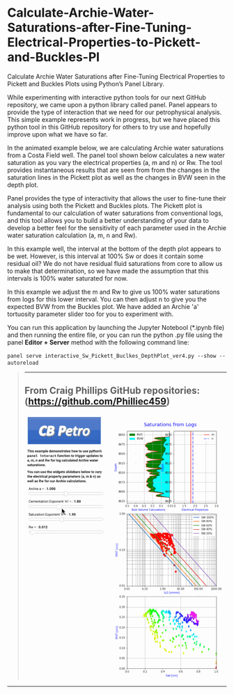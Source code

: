 # Calculate-Archie-Water-Saturations-after-Fine-Tuning-Electrical-Properties-to-Pickett-and-Buckles-Pl
Calculate Archie Water Saturations after Fine-Tuning Electrical Properties to Pickett and Buckles Plots using Python’s Panel Library.

While experimenting with interactive python tools for our next GitHub repository, we came upon a python library called panel. Panel appears to provide the type of interaction that we need for our petrophysical analysis. This simple example represents work in progress, but we have placed this python tool in this GitHub repository for others to try use and hopefully improve upon what we have so far.

In the animated example below, we are calculating Archie water saturations from a Costa Field well. The panel tool shown below calculates a new water saturation as you vary the electrical properties (a, m and n) or Rw. The tool provides instantaneous results that are seen from from the changes in the saturation lines in the Pickett plot as well as the changes in BVW seen in the depth plot.

Panel provides the type of interactivity that allows the user to fine-tune their analysis using both the Pickett and Buckles plots. The Pickett plot is fundamental to our calculation of water saturations from conventional logs, and this tool allows you to build a better understanding of your data to develop a better feel for the sensitivity of each parameter used in the Archie water saturation calculation (a, m, n and Rw). 

In this example well, the interval at the bottom of the depth plot appears to be wet. However, is this interval at 100% Sw or does it contain some residual oil? We do not have residual fluid saturations from core to allow us to make that determination, so we have made the assumption that this intervals is 100% water saturated for now. 

In this example we adjust the m and Rw to give us 100% water saturations from logs for this lower interval. You can then adjust n to give you the expected BVW from the Buckles plot. We have added an Archie 'a' tortuosity parameter slider too for you to experiment with.

You can run this application by launching the Jupyter Notebool (*.ipynb file) and then running the entire file, or you can run the python .py file using the panel **Editor + Server** method with the following command line:

    panel serve interactive_Sw_Pickett_Buclkes_DepthPlot_ver4.py --show --autoreload
    
>---
>From Craig Phillips GitHub repositories: (https://github.com/Philliec459)
>---
>
>![Panel_log](pickett_log_sats3.gif)
>
---
